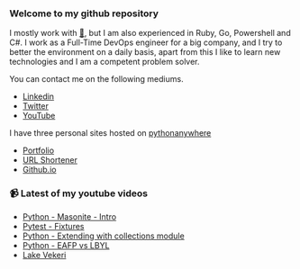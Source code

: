 ### Welcome to my github repository

I mostly work with [:snake:](https://www.python.org/), but I am also experienced in Ruby, Go, Powershell and C#. I work as a Full-Time DevOps engineer for a big company, and I try to better the environment on a daily basis, apart from this I like to learn new technologies and I am a competent problem solver.

You can contact me on the following mediums.
- [Linkedin](https://www.linkedin.com/in/r3ap3rpy)
- [Twitter](https://twitter.com/r3ap3rpy)
- [YouTube](https://www.youtube.com/channel/UC1qkMXH8d2I9DDAtBSeEHqg)

I have three personal sites hosted on [pythonanywhere](https://www.pythonanywhere.com/)
- [Portfolio](http://r3ap3rpy.pythonanywhere.com/)
- [URL Shortener](http://shortenpy.pythonanywhere.com/)
- [Github.io](https://r3ap3rpy.github.io/)

### :video_camera: Latest of my youtube videos
<!-- YOUTUBE:START -->
- [Python - Masonite - Intro](https://www.youtube.com/watch?v=qjl_B6RhMjk)
- [Pytest - Fixtures](https://www.youtube.com/watch?v=CGdCKr7ZPh0)
- [Python - Extending with collections module](https://www.youtube.com/watch?v=brUJJ_TFilM)
- [Python - EAFP vs LBYL](https://www.youtube.com/watch?v=PS7OX_cBNvA)
- [Lake Vekeri](https://www.youtube.com/watch?v=Syb0nU85Tg8)
<!-- YOUTUBE:END -->

